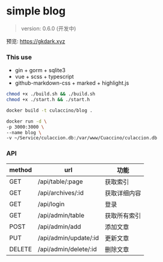 # simple blog

> version: 0.6.0 (开发中)

预览: https://gkdark.xyz

### This use

+ gin + gorm + sqlite3
+ vue + scss + typescript
+ github-markdown-css + marked + highlight.js

```bash
chmod +x ./build.sh && ./build.sh
chmod +x ./start.h && ./start.h
```
```bash
docker build -t culaccino/blog .

docker run -d \
-p 3000:3000 \
--name blog \
-v ~/Service/culaccion.db:/var/www/Cuaccino/culaccion.db

```

### API

| method | url                     | 功能          |
| ------ | -----------------       | -----------  |
| GET    | /api/table/:page        | 获取索引      |
| GET    | /api/archives/:id       | 获取详细内容  |
| GET    | /api/login              | 登录         |
| GET    | /api/admin/table        | 获取所有索引  |
| POST   | /api/admin/add          | 添加文章     |
| PUT    | /api/admin/update/:id   | 更新文章     |
| DELETE | /api/admin/delete/:id   | 删除文章     |

